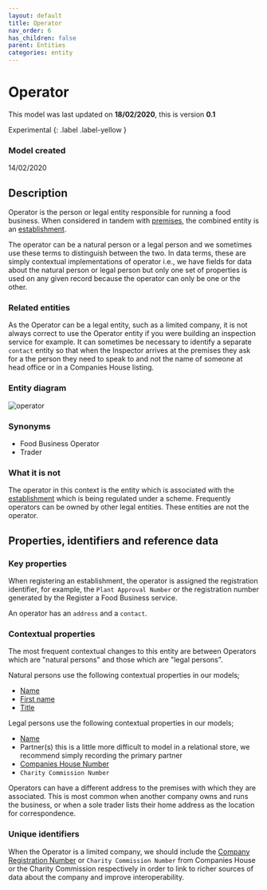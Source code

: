 ```yaml
---
layout: default
title: Operator
nav_order: 6
has_children: false
parent: Entities
categories: entity
---
```


# Operator
This model was last updated on **18/02/2020**, this is version **0.1**

Experimental
{: .label .label-yellow }

### Model created
14/02/2020

## Description
Operator is the person or legal entity responsible for running a food business. When considered in tandem with [premises](/enterprise-data-models/entities/premises.html), the combined entity is an [establishment](/enterprise-data-models/entities/establishment.html).

The operator can be a natural person or a legal person and we sometimes use these terms to distinguish between the two. In data terms, these are simply contextual implementations of operator i.e., we have fields for data about the natural person or legal person but only one set of properties is used on any given record because the operator can only be one or the other.

### Related entities
As the Operator can be a legal entity, such as a limited company, it is not always correct to use the Operator entity if you were building an inspection service for example. It can sometimes be necessary to identify a separate `contact` entity so that when the Inspector arrives at the premises they ask for a the person they need to speak to and not the name of someone at head office or in a Companies House listing.

### Entity diagram
![operator](/enterprise-data-models/entities/diagrams/operator.png)

### Synonyms
-   Food Business Operator
-   Trader

### What it is not
The operator in this context is the entity which is associated with the [establishment](/enterprise-data-models/entities/establishment.html) which is being regulated under a scheme. Frequently operators can be owned by other legal entities. These entities are not the operator.

## Properties, identifiers and reference data

### Key properties
When registering an establishment, the operator is assigned the registration identifier, for example, the `Plant Approval Number` or the registration number generated by the Register a Food Business service.

An operator has an `address` and a `contact`.

### Contextual properties
The most frequent contextual changes to this entity are between Operators which are "natural persons" and those which are "legal persons".

Natural persons use the following contextual properties in our models;

*   [Name](http://xmlns.com/foaf/spec/#term_name)
*   [First name](http://xmlns.com/foaf/spec/#term_firstName)
*   [Title](http://xmlns.com/foaf/spec/20070114.html#term_title)

Legal persons use the following contextual properties in our models;

*   [Name](http://xmlns.com/foaf/spec/#term_name)
*   Partner(s) this is a little more difficult to model in a relational store, we recommend simply recording the primary partner
*   [Companies House Number](/enterprise-data-models/patterns/company-registration-number.html)
*   `Charity Commission Number`

Operators can have a different address to the premises with which they are associated. This is most common when another company owns and runs the business, or when a sole trader lists their home address as the location for correspondence.

### Unique identifiers
When the Operator is a limited company, we should include the [Company Registration Number](/enterprise-data-models/patterns/company-registration-number.html) or `Charity Commission Number` from Companies House or the Charity Commission respectively in order to link to richer sources of data about the company and improve interoperability.
